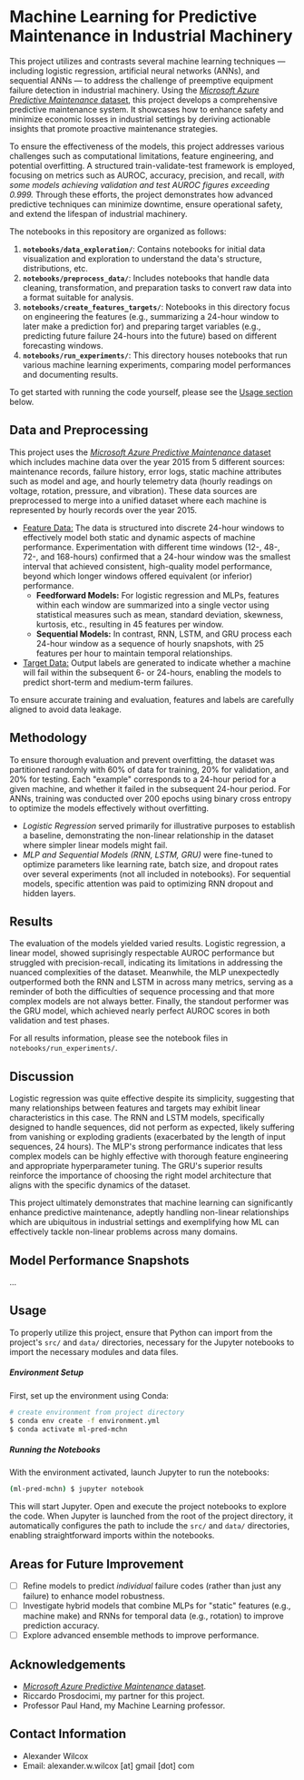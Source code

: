 # Machine Learning for Predictive Maintenance in Industrial Machinery 

This project utilizes and contrasts several machine learning techniques — including logistic regression, artificial neural networks (ANNs), and sequential ANNs — to address the challenge of preemptive equipment failure detection in industrial machinery. Using the [_Microsoft Azure Predictive Maintenance_ dataset](https://www.kaggle.com/datasets/arnabbiswas1/microsoft-azure-predictive-maintenance/data), this project develops a comprehensive predictive maintenance system. It showcases how to enhance safety and minimize economic losses in industrial settings by deriving actionable insights that promote proactive maintenance strategies.

To ensure the effectiveness of the models, this project addresses various challenges such as computational limitations, feature engineering, and potential overfitting. A structured train-validate-test framework is employed, focusing on metrics such as AUROC, accuracy, precision, and recall, _with some models achieving validation and test AUROC figures exceeding 0.999._ Through these efforts, the project demonstrates how advanced predictive techniques can minimize downtime, ensure operational safety, and extend the lifespan of industrial machinery.

The notebooks in this repository are organized as follows:

1. **`notebooks/data_exploration/`**: Contains notebooks for initial data visualization and exploration to understand the data's structure, distributions, etc.
2. **`notebooks/preprocess_data/`**: Includes notebooks that handle data cleaning, transformation, and preparation tasks to convert raw data into a format suitable for analysis.
3. **`notebooks/create_features_targets/`**: Notebooks in this directory focus on engineering the features (e.g., summarizing a 24-hour window to later make a prediction for) and preparing target variables (e.g., predicting future failure 24-hours into the future) based on different forecasting windows.
4. **`notebooks/run_experiments/`**: This directory houses notebooks that run various machine learning experiments, comparing model performances and documenting results.

To get started with running the code yourself, please see the [Usage section](#usage) below.

## Data and Preprocessing

This project uses the [_Microsoft Azure Predictive Maintenance_ dataset](https://www.kaggle.com/datasets/arnabbiswas1/microsoft-azure-predictive-maintenance/data) which includes machine data over the year 2015 from 5 different sources: maintenance records, failure history, error logs, static machine attributes such as model and age, and hourly telemetry data (hourly readings on voltage, rotation, pressure, and vibration). These data sources are preprocessed to merge into a unified dataset where each machine is represented by hourly records over the year 2015.

- <ins>Feature Data:</ins> The data is structured into discrete 24-hour windows to effectively model both static and dynamic aspects of machine performance. Experimentation with different time windows (12-, 48-, 72-, and 168-hours) confirmed that a 24-hour window was the smallest interval that achieved consistent, high-quality model performance, beyond which longer windows offered equivalent (or inferior) performance.
  - **Feedforward Models:** For logistic regression and MLPs, features within each window are summarized into a single vector using statistical measures such as mean, standard deviation, skewness, kurtosis, etc., resulting in 45 features per window.
  - **Sequential Models:** In contrast, RNN, LSTM, and GRU process each 24-hour window as a sequence of hourly snapshots, with 25 features per hour to maintain temporal relationships. 
- <ins>Target Data:</ins> Output labels are generated to indicate whether a machine will fail within the subsequent 6- or 24-hours, enabling the models to predict short-term and medium-term failures. 

To ensure accurate training and evaluation, features and labels are carefully aligned to avoid data leakage.

## Methodology

To ensure thorough evaluation and prevent overfitting, the dataset was partitioned randomly with 60% of data for training, 20% for validation, and 20% for testing. Each "example" corresponds to a 24-hour period for a given machine, and whether it failed in the subsequent 24-hour period. For ANNs, training was conducted over 200 epochs using binary cross entropy to optimize the models effectively without overfitting.

- _Logistic Regression_ served primarily for illustrative purposes to establish a baseline, demonstrating the non-linear relationship in the dataset where simpler linear models might fail.
- _MLP and Sequential Models (RNN, LSTM, GRU)_ were fine-tuned to optimize parameters like learning rate, batch size, and dropout rates over several experiments (not all included in notebooks). For sequential models, specific attention was paid to optimizing RNN dropout and hidden layers.

## Results

The evaluation of the models yielded varied results. Logistic regression, a linear model, showed suprisingly respectable AUROC performance but struggled with precision-recall, indicating its limitations in addressing the nuanced complexities of the dataset. Meanwhile, the MLP unexpectedly outperformed both the RNN and LSTM in across many metrics, serving as a reminder of both the difficulties of sequence processing and that more complex models are not always better. Finally, the standout performer was the GRU model, which achieved nearly perfect AUROC scores in both validation and test phases.

For all results information, please see the notebook files in `notebooks/run_experiments/`.

## Discussion

Logistic regression was quite effective despite its simplicity, suggesting that many relationships between features and targets may exhibit linear characteristics in this case. The RNN and LSTM models, specifically designed to handle sequences, did not perform as expected, likely suffering from vanishing or exploding gradients (exacerbated by the length of input sequences, 24 hours). The MLP's strong performance indicates that less complex models can be highly effective with thorough feature engineering and appropriate hyperparameter tuning. The GRU's superior results reinforce the importance of choosing the right model architecture that aligns with the specific dynamics of the dataset.

This project ultimately demonstrates that machine learning can significantly enhance predictive maintenance, adeptly handling non-linear relationships which are ubiquitous in industrial settings and exemplifying how ML can effectively tackle non-linear problems across many domains.

## Model Performance Snapshots

...

## Usage

To properly utilize this project, ensure that Python can import from the project's `src/` and `data/` directories, necessary for the Jupyter notebooks to import the necessary modules and data files.

##### Environment Setup

First, set up the environment using Conda:

```bash
# create environment from project directory
$ conda env create -f environment.yml
$ conda activate ml-pred-mchn
```

##### Running the Notebooks

With the environment activated, launch Jupyter to run the notebooks:

```bash
(ml-pred-mchn) $ jupyter notebook
```

This will start Jupyter. Open and execute the project notebooks to explore the code. When Jupyter is launched from the root of the project directory, it automatically configures the path to include the `src/` and `data/` directories, enabling straightforward imports within the notebooks.

## Areas for Future Improvement

- [ ] Refine models to predict _individual_ failure codes (rather than just any failure) to enhance model robustness.
- [ ] Investigate hybrid models that combine MLPs for "static" features (e.g., machine make) and RNNs for temporal data (e.g., rotation) to improve prediction accuracy.
- [ ] Explore advanced ensemble methods to improve performance.

## Acknowledgements 

- [_Microsoft Azure Predictive Maintenance_ dataset](https://www.kaggle.com/datasets/arnabbiswas1/microsoft-azure-predictive-maintenance/data).
- Riccardo Prosdocimi, my partner for this project.
- Professor Paul Hand, my Machine Learning professor.

## Contact Information

- Alexander Wilcox
- Email: alexander.w.wilcox [at] gmail [dot] com